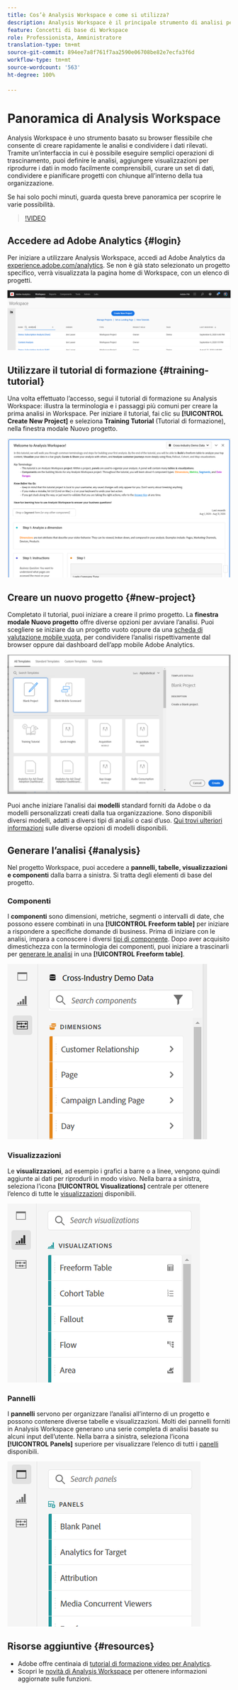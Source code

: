 ```yaml
---
title: Cos’è Analysis Workspace e come si utilizza?
description: Analysis Workspace è il principale strumento di analisi per Adobe Analytics. Consente di utilizzare pannelli, tabelle, visualizzazioni e altri componenti per dare vita ai dati, curare un set di dati, condividere e pianificare i progetti, e offre numerose funzionalità.
feature: Concetti di base di Workspace
role: Professionista, Amministratore
translation-type: tm+mt
source-git-commit: 894ee7a8f761f7aa2590e06708be82e7ecfa3f6d
workflow-type: tm+mt
source-wordcount: '563'
ht-degree: 100%

---
```



# Panoramica di Analysis Workspace

Analysis Workspace è uno strumento basato su browser flessibile che consente di creare rapidamente le analisi e condividere i dati rilevati. Tramite un’interfaccia in cui è possibile eseguire semplici operazioni di trascinamento, puoi definire le analisi, aggiungere visualizzazioni per riprodurre i dati in modo facilmente comprensibili, curare un set di dati, condividere e pianificare progetti con chiunque all’interno della tua organizzazione.

Se hai solo pochi minuti, guarda questa breve panoramica per scoprire le varie possibilità.

>[!VIDEO](https://video.tv.adobe.com/v/26266/?quality=12)

## Accedere ad Adobe Analytics {#login}

Per iniziare a utilizzare Analysis Workspace, accedi ad Adobe Analytics da [experience.adobe.com/analytics](http://experience.adobe.com/analytics). Se non è già stato selezionato un progetto specifico, verrà visualizzata la pagina home di Workspace, con un elenco di progetti.

![](assets/login-analytics.png)

## Utilizzare il tutorial di formazione {#training-tutorial}

Una volta effettuato l’accesso, segui il tutorial di formazione su Analysis Workspace: illustra la terminologia e i passaggi più comuni per creare la prima analisi in Workspace. Per iniziare il tutorial, fai clic su **[!UICONTROL Create New Project]** e seleziona **Training Tutorial** (Tutorial di formazione), nella finestra modale Nuovo progetto.

![](assets/training-tutorial.png)

## Creare un nuovo progetto {#new-project}

Completato il tutorial, puoi iniziare a creare il primo progetto. La **finestra modale Nuovo progetto** offre diverse opzioni per avviare l’analisi. Puoi scegliere se iniziare da un progetto vuoto oppure da una [scheda di valutazione mobile vuota](https://docs.adobe.com/content/help/it-IT/analytics/analyze/mobapp/curator.html), per condividere l’analisi rispettivamente dal browser oppure dai dashboard dell’app mobile Adobe Analytics.

![](assets/create-new-project.png)

Puoi anche iniziare l’analisi dai **modelli** standard forniti da Adobe o da modelli personalizzati creati dalla tua organizzazione. Sono disponibili diversi modelli, adatti a diversi tipi di analisi o casi d’uso. [Qui trovi ulteriori informazioni](https://docs.adobe.com/content/help/it-IT/analytics/analyze/analysis-workspace/build-workspace-project/starter-projects.html) sulle diverse opzioni di modelli disponibili.

## Generare l’analisi {#analysis}

Nel progetto Workspace, puoi accedere a **pannelli, tabelle, visualizzazioni e componenti** dalla barra a sinistra. Si tratta degli elementi di base del progetto.

### Componenti

I **componenti** sono dimensioni, metriche, segmenti o intervalli di date, che possono essere combinati in una **[!UICONTROL Freeform table]** per iniziare a rispondere a specifiche domande di business. Prima di iniziare con le analisi, impara a conoscere i diversi [tipi di componente](/help/analyze/analysis-workspace/components/analysis-workspace-components.md). Dopo aver acquisito dimestichezza con la terminologia dei componenti, puoi iniziare a trascinarli per [generare le analisi](https://docs.adobe.com/content/help/it-IT/analytics/analyze/analysis-workspace/build-workspace-project/t-freeform-project.html) in una **[!UICONTROL Freeform table]**.

![](assets/build-components.png)

### Visualizzazioni

Le **visualizzazioni**, ad esempio i grafici a barre o a linee, vengono quindi aggiunte ai dati per riprodurli in modo visivo. Nella barra a sinistra, seleziona l’icona **[!UICONTROL Visualizations]** centrale per ottenere l’elenco di tutte le [visualizzazioni](https://docs.adobe.com/content/help/it-IT/analytics/analyze/analysis-workspace/visualizations/freeform-analysis-visualizations.html) disponibili.

![](assets/build-visualizations.png)

### Pannelli

I **pannelli** servono per organizzare l’analisi all’interno di un progetto e possono contenere diverse tabelle e visualizzazioni. Molti dei pannelli forniti in Analysis Workspace generano una serie completa di analisi basate su alcuni input dell’utente. Nella barra a sinistra, seleziona l’icona **[!UICONTROL Panels]** superiore per visualizzare l’elenco di tutti i [panelli](https://docs.adobe.com/content/help/it-IT/analytics/analyze/analysis-workspace/panels/panels.html) disponibili.

![](assets/build-panels.png)

## Risorse aggiuntive {#resources}

* Adobe offre centinaia di [tutorial di formazione video per Analytics](https://docs.adobe.com/content/help/it-IT/analytics-learn/tutorials/overview.html).
* Scopri le [novità di Analysis Workspace](/help/analyze/analysis-workspace/new-features-in-analysis-workspace.md) per ottenere informazioni aggiornate sulle funzioni.
